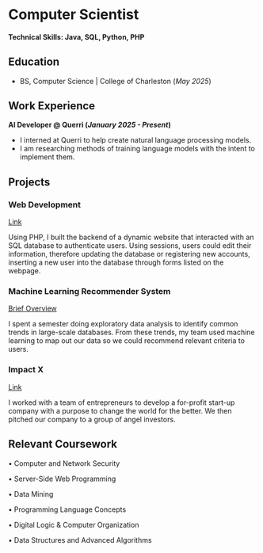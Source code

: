 # Computer Scientist

#### Technical Skills: Java, SQL, Python, PHP

## Education
- BS, Computer Science | College of Charleston (_May 2025_)

## Work Experience
**AI Developer @ Querri (_January 2025 - Present_)**
- I interned at Querri to help create natural language processing models.
- I am researching methods of training language models with the intent to implement them.

## Projects
### Web Development 
[Link](https://www.mdpi.com/1424-8220/22/8/3048)

Using PHP, I built the backend of a dynamic website that interacted with an SQL database to authenticate users. Using sessions, users could edit their information, therefore updating the database or registering new accounts, inserting a new user into the database through forms listed on the webpage. 

### Machine Learning Recommender System
[Brief Overview](https://github.com/Greene-Ethan/EthanGreene.github.io/blob/main/assets/img/TripRecc.pdf)

I spent a semester doing exploratory data analysis to identify common trends in large-scale databases. From these trends, my team used machine learning to map out our data so we could recommend relevant criteria to users.

### Impact X 
[Link](https://charleston.edu/school-business/centers-initiatives/center-entrepreneurship/impactx.php#accordion-22dd17d9-3365-41af-a6aa-a5bdb6e4a743-0)

I worked with a team of entrepreneurs to develop a for-profit start-up company with a purpose to change the world for the better. We then pitched our company to a group of angel investors.

## Relevant Coursework

•	Computer and Network Security

•	Server-Side Web Programming

•	Data Mining

•	Programming Language Concepts

•	Digital Logic & Computer Organization

•	Data Structures and Advanced Algorithms
